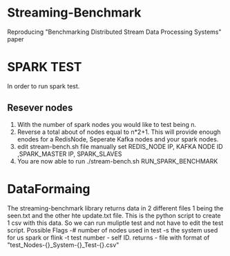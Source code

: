 # Streaming-Benchmark
Reproducing "Benchmarking Distributed Stream Data Processing Systems" paper


# SPARK TEST
In order to run spark test. 
## Resever nodes
1) With the number of spark nodes you would like to test being n. 
2) Reverse a total about of nodes equal to n*2+1. This will provide enough enodes for a RedisNode, Seperate Kafka nodes and your spark nodes. 
3) edit stream-bench.sh file manually set REDIS_NODE IP, KAFKA NODE ID ,SPARK_MASTER IP, SPARK_SLAVES
6) You are now able to run ./stream-bench.sh RUN_SPARK_BENCHMARK

# DataFormaing 
The streaming-benchmark library returns data in 2 different files 1 being the seen.txt and the other hte update.txt file. This is the python script to create 1 csv with this data. So we can run muliptle test and not have to edit the test script. Possible Flags
-# number of nodes used in test 
-s the system used for us spark or flink 
-t test number - self ID. 
returns - file with format of "test_Nodes-{}_System-{}_Test-{}.csv"

